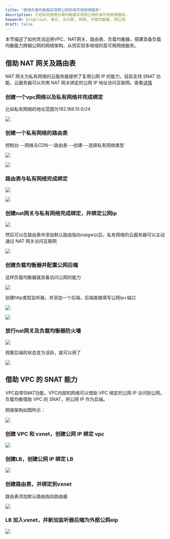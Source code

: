 ```yaml
---
title: "使用负载均衡器实现跨公网的高可用网络服务"
description: 介绍如何使用负载均衡器实现跨公网的高可用网络服务。
keyword: QingCloud, 青云, 云计算, 网络, 负载均衡器, 跨公网
draft: false
---
```


本节描述了如何灵活运用VPC、NAT网关、路由表、负载均衡器，搭建具备负载均衡能力跨越公网的网络架构，从而实现多地域的高可用网络服务。

## 借助 NAT 网关及路由表

NAT 网关为私有网络的云服务器提供了复用公网 IP 的能力，目前支持 SNAT 功能，云服务器可以共用 NAT 网关绑定的公网 IP 地址访问互联网。查看[详情](https://docs.qingcloud.com/product/network/nat_gateway)


### 创建一个vpc网络以及私有网络并完成绑定

比如私有网络的地址范围为192.168.10.0/24

![](../_images/lb+natgw1.png)

### 创建一个私有网络的路由表


控制台---网络与CDN---路由表---创建---选择私有网络类型

![](../_images/lb+natgw2.png)

![](../_images/lb+natgw3.png)

### 路由表与私有网络完成绑定


![](../_images/lb+natgw4.png)

![](../_images/lb+natgw5.png)


### 创建nat网关与私有网络完成绑定，并绑定公网ip

![](../_images/lb+natgw6.png)

然后可以在路由表中添加默认路由指向natgw以后，私有网络的云服务器可以主动通过 NAT 网关访问互联网

![](../_images/lb+natgw13.png)


### 创建负载均衡器并配置公网后端

这样负载均衡器就具备访问公网的能力

![](../_images/lb+natgw7.png)


创建http类型监听器，并添加一个后端，后端直接填写公网ip+端口

![](../_images/lb+natgw8.png)

![](../_images/lb+natgw9.png)


### 放行nat网关及负载均衡器防火墙

![](../_images/lb+natgw10.png)


观察后端的状态变为活跃，就可以用了

![](../_images/lb+natgw12.png)


## 借助 VPC 的 SNAT 能力

VPC自带SNAT功能，VPC内部的网络可以借助 VPC 绑定的公网 IP 访问到公网。负载均衡借助 VPC 的 SNAT，将公网 IP 作为后端。

网络架构如图所示：

![](../_images/lb+vpc1.png)


### 创建 VPC 和 vxnet，创建公网 IP 绑定 vpc


![](../_images/lb+vpc2.png)

### 创建LB，创建公网 IP 绑定 LB

![](../_images/lb+vpc3.png)

### 创建路由表，并绑定到vxnet

路由表添加默认路由指向路由器

![](../_images/lb+vpc4.png)



### LB 加入vxnet，并新加监听器后端为外部公网eip

![](../_images/lb+vpc5.png)
